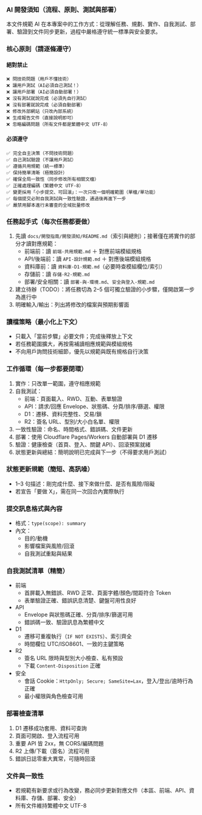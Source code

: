 ### AI 開發須知（流程、原則、測試與部署）

本文件規範 AI 在本專案中的工作方式：從理解任務、規劃、實作、自我測試、部署、驗證到文件同步更新，過程中嚴格遵守統一標準與安全要求。

### 核心原則（請逐條遵守）
#### 絕對禁止
```
❌ 問技術問題（用戶不懂技術）
❌ 讓用戶測試（AI必須自己測試！）
❌ 讓用戶部署（AI必須自動部署！）
❌ 沒有測試就說完成（必須先自行測試）
❌ 沒有部署就說完成（必須自動部署）
❌ 修改外部網站（只改內部系統）
❌ 生成報告文件（直接說明即可）
❌ 忽略編碼問題（所有文件都是繁體中文 UTF-8）
```

#### 必須遵守
```
✅ 完全自主決策（不問技術問題）
✅ 自己測試驗證（不讓用戶測試）
✅ 遵循共用規範（統一標準）
✅ 保持簡單清晰（極簡設計）
✅ 確保全局一致性（同步修改所有相關文檔）
✅ 正確處理編碼（繁體中文 UTF-8）
✅ 變更採用「小步提交、可回滾」：一次只改一個明確範圍（單檔/單功能）
✅ 每個提交必附自我測試與一致性驗證，通過後再進下一步
✅ 嚴禁用腳本進行未審查的全域批量修改
```

### 任務起手式（每次任務都要做）
1) 先讀 `docs/開發指南/開發須知/README.md`（索引與總則）；接著僅在將實作的部分才讀對應規範：
   - 前端前：讀 `前端-共用規範.md` ＋ 對應前端模組規格
   - API/後端前：讀 `API-設計規範.md` ＋ 對應後端模組規格
   - 資料庫前：讀 `資料庫-D1-規範.md`（必要時查模組欄位/索引）
   - 存儲前：讀 `存儲-R2-規範.md`
   - 部署/安全相關：讀 `部署-與-環境.md`、`安全與登入-規範.md`
2) 建立待辦（TODO）：將任務切為 2–5 個可獨立驗證的小步驟，僅開啟第一步為進行中
3) 明確輸入/輸出：列出將修改的檔案與預期影響面

### 讀檔策略（最小化上下文）
- 只載入「當前步驟」必要文件；完成後釋放上下文
- 若任務範圍擴大，再按需補讀相應規範與模組規格
- 不向用戶詢問技術細節，優先以規範與既有規格自行決策

### 工作循環（每一步都要閉環）
1) 實作：只改單一範圍，遵守相應規範
2) 自我測試：
   - 前端：頁面載入、RWD、互動、表單驗證
   - API：請求/回應 Envelope、狀態碼、分頁/排序/篩選、權限
   - D1：遷移、資料完整性、交易/鎖
   - R2：簽名 URL、型別/大小白名單、權限
3) 一致性驗證：命名、時間格式、錯誤碼、文件更新
4) 部署：使用 Cloudflare Pages/Workers 自動部署與 D1 遷移
5) 驗證：健康檢查（首頁、登入、關鍵 API）、回滾預案就緒
6) 狀態更新與總結：簡明說明已完成與下一步（不得要求用戶測試）

### 狀態更新規範（簡短、高訊噪）
- 1–3 句描述：剛完成什麼、接下來做什麼、是否有風險/阻礙
- 若宣告「要做 X」，需在同一次回合內實際執行

### 提交訊息格式與內容
- 格式：`type(scope): summary`
- 內文：
  - 目的/動機
  - 影響檔案與風險/回滾
  - 自我測試重點與結果

### 自我測試清單（精簡）
- 前端
  - 首屏載入無錯誤、RWD 正常、頁面字體/顏色/間距符合 Token
  - 表單驗證正確、錯誤訊息清楚、鍵盤可用性良好
- API
  - Envelope 與狀態碼正確、分頁/排序/篩選可用
  - 錯誤碼一致、驗證訊息為繁體中文
- D1
  - 遷移可重複執行（`IF NOT EXISTS`）、索引齊全
  - 時間欄位 UTC/ISO8601、一致的主鍵策略
- R2
  - 簽名 URL 限時與型別大小檢查、私有預設
  - 下載 `Content-Disposition` 正確
- 安全
  - 會話 Cookie：`HttpOnly; Secure; SameSite=Lax`，登入/登出/逾時行為正確
  - 最小權限與角色檢查可用

### 部署檢查清單
1) D1 遷移成功套用、資料可查詢
2) 頁面可開啟、登入流程可用
3) 重要 API 皆 2xx，無 CORS/編碼問題
4) R2 上傳/下載（簽名）流程可用
5) 錯誤日誌零重大異常，可隨時回滾

### 文件與一致性
- 若規範有新要求或行為改變，務必同步更新對應文件（本區、前端、API、資料庫、存儲、部署、安全）
- 所有文件維持繁體中文 UTF-8


